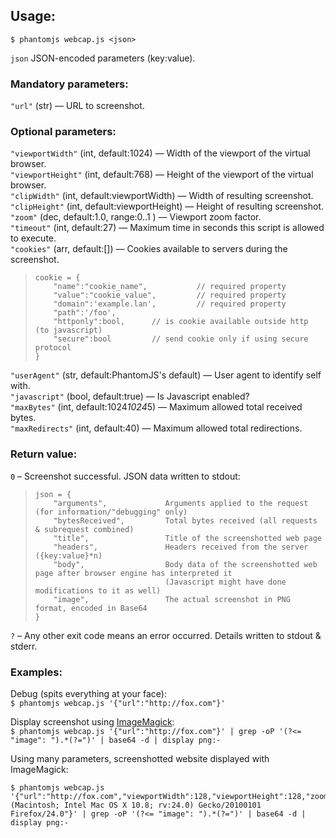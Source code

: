 ## Usage:

    $ phantomjs webcap.js <json>
    
`json` JSON-encoded parameters (key:value).

### Mandatory parameters:

`"url"` (str) — URL to screenshot.

### Optional parameters:

`"viewportWidth"` (int, default:1024) — Width of the viewport of the virtual browser.  
`"viewportHeight"` (int, default:768) — Height of the viewport of the virtual browser.  
`"clipWidth"` (int, default:viewportWidth) — Width of resulting screenshot.  
`"clipHeight"` (int, default:viewportHeight) — Height of resulting screenshot.  
`"zoom"` (dec, default:1.0, range:0..1 ) — Viewport zoom factor.  
`"timeout"` (int, default:27) — Maximum time in seconds this script is allowed to execute.  
`"cookies"` (arr, default:[]) — Cookies available to servers during the screenshot.

>     cookie = {
>         "name":"cookie_name",           // required property
>         "value":"cookie_value",         // required property
>         "domain":'example.lan',         // required property
>         "path":'/foo',
>         "httponly":bool,      // is cookie available outside http (to javascript)
>         "secure":bool         // send cookie only if using secure protocol
>     }

`"userAgent"` (str, default:PhantomJS's default) — User agent to identify self with.  
`"javascript"` (bool, default:true) — Is Javascript enabled?  
`"maxBytes"` (int, default:1024*1024*5) — Maximum allowed total received bytes.  
`"maxRedirects"` (int, default:40) — Maximum allowed total redirections.  

### Return value:
`0` – Screenshot successful. JSON data written to stdout:

>     json = {
>         "arguments",             Arguments applied to the request (for information/"debugging" only)
>         "bytesReceived",         Total bytes received (all requests & subrequest combined)
>         "title",                 Title of the screenshotted web page
>         "headers",               Headers received from the server ({key:value}*n)
>         "body",                  Body data of the screenshotted web page after browser engine has interpreted it
>                                  (Javascript might have done modifications to it as well)
>         "image",                 The actual screenshot in PNG format, encoded in Base64
>     }

`?` – Any other exit code means an error occurred. Details written to stdout & stderr.
        
### Examples:
Debug (spits everything at your face):  
`$ phantomjs webcap.js '{"url":"http://fox.com"}'`

Display screenshot using [ImageMagick][imagemagick]:  
`$ phantomjs webcap.js '{"url":"http://fox.com"}' | grep -oP '(?<= "image": ").*(?=")' | base64 -d | display png:-`

Using many parameters, screenshotted website displayed with ImageMagick:

    $ phantomjs webcap.js '{"url":"http://fox.com","viewportWidth":128,"viewportHeight":128,"zoom":0.1,"userAgent":"Mozilla/5.0 (Macintosh; Intel Mac OS X 10.8; rv:24.0) Gecko/20100101 Firefox/24.0"}' | grep -oP '(?<= "image": ").*(?=")' | base64 -d | display png:-

  [imagemagick]: http://www.imagemagick.org
